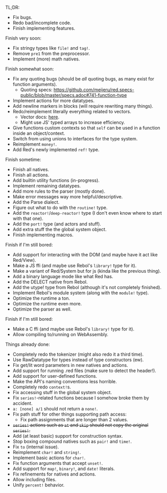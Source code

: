 TL;DR:
- Fix bugs.
- Redo bad/incomplete code.
- Finish implementing features.

Finish very soon:
- Fix stringy types like `file!` and `tag!`.
- Remove `pre1` from the preprocessor.
- Implement (more) math natives.

Finish somewhat soon:
- Fix any quoting bugs (should be *all* quoting bugs, as many exist for function arguments).
	- Quoting specs: https://github.com/meijeru/red.specs-public/blob/master/specs.adoc#741-function-type
- Implement actions for more datatypes.
- Add newline markers in blocks (will require rewriting many things).
- Redo/reimplement literally everything related to vectors.
	- Vector docs: [here](https://github.com/red/red/wiki/%5BDOC%5D-Comparison-of-aggregate-values-%28block%21-vector%21-object%21-hash%21-map%21%29#vector).
	- Might use JS' typed arrays to increase efficiency.
- Give functions custom contexts so that `self` can be used in a function inside an object/context.
- Switch from using unions to interfaces for the type system.
- Reimplement `money!`.
- Add Red's newly implemented `ref!` type.

Finish sometime:
- Finish all natives.
- Finish all actions.
- Add builtin utility functions (in-progress).
- Implement remaining datatypes.
- Add more rules to the parser (mostly done).
- Make error messages way more helpful/descriptive.
- Add the Parse dialect.
- Figure out what to do with the `routine!` type.
- Add the `reactor!`/`deep-reactor!` type (I don't even know where to start with that one).
- Add the `port!` type (and actors and stuff).
- Add extra stuff the the global system object.
- Finish implementing macros.

Finish if I'm still bored:
- Add support for interacting with the DOM (and maybe have it act like Red/View).
- Make a JS ffi (and maybe use Rebol's `library!` type for it).
- Make a variant of Red/System but for js (kinda like the previous thing).
- Add a binary language mode like what Red has.
- Add the DELECT native from Rebol.
- Add the utype! type from Rebol (although it's not completely finished).
- Implement Rebol's module system (along with the `module!` type).
- Optimize the runtime a ton.
- Optimize the runtime even more.
- Optimize the parser as well.

Finish if I'm still bored:
- Make a C ffi (and maybe use Rebol's `library!` type for it).
- Allow compiling to/running on WebAssembly.

Things already done:
- Completely redo the tokenizer (might also redo it a third time).
- Use RawDatatype for types instead of type constructors (ew).
- Fix get/lit word parameters in new natives and actions.
- Add support for running .red files (make sure to detect the header!).
- Add support for user-defined functions.
- Make the API's naming conventions less horrible.
- Completely redo `context!`s.
- Fix accessing stuff in the global system object.
- Fix `series!`-related functions because I somehow broke them by accident.
- `a: [none] a/1` should not return a `none!`.
- Fix path stuff for other things supporting path access:
	- Fix path assignments that are longer than 2 values.
- ~~`series!` actions such as `at` and `skip` should not copy the original `series!`.~~
- Add (at least basic) support for construction syntax.
- Stop boxing compound natives such as `pair!` and `time!`.
- Fix `to` (internal issue).
- Reimplement `char!` and `string!`.
- Implement basic actions for `char!`.
- Fix function arguments that accept `unset!`.
- Add support for `map!`, `binary!`, and `date!` literals.
- Fix refinements for natives and actions.
- Allow including files.
- Unify `percent!` behavior.